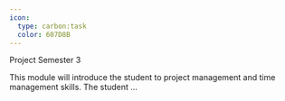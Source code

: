 ```yaml
---
icon:
  type: carbon:task
  color: 607D8B
---
```


Project Semester 3

This module will introduce the student to project management and time management skills. The student ... 
